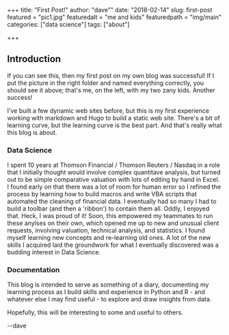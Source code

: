 +++
title: "First Post!"
author: "dave""
date: "2018-02-14"
slug: first-post
featured = "pic1.jpg"
featuredalt = "me and kids"
featuredpath = "img/main"
categories: ["data science"]
tags: ["about"]

+++

## Introduction

If you can see this, then my first post on my own blog was successful! If I put the picture in the right folder and named everything correctly, you should see it above; that's me, on the left, with my two zany kids. Another success!

I've built a few dynamic web sites before, but this is my first experience working with markdown and Hugo to build a static web site. There's a bit of learning curve, but the learning curve is the best part. And that's really what this blog is about.

### Data Science

I spent 10 years at Thomson Financial / Thomson Reuters / Nasdaq in a role that I initially thought would involve complex quantitave analysis, but turned out to be simple comparative valuation with lots of editing by hand in Excel. I found early on that there was a lot of room for human error so I refined the process by learning how to build macros and write VBA scripts that automated the cleaning of financial data. I eventually had so many I had to build a toolbar (and then a 'ribbon') to contain them all. Oddly, I enjoyed that. Heck, I was proud of it! Soon, this empowered my teammates to run these anylses on their own, which opened me up to new and unusual client requests, involving valuation, technical analysis, and statistics. I found myself learning new concepts and re-learning old ones. A lot of the new skills I acquired laid the groundwork for what I eventually discovered was a budding interest in Data Science.

### Documentation

This blog is intended to serve as something of a diary, documenting my learning process as I build skills and experience in Python and R - and whatever else I may find useful - to explore and draw insights from data. 

Hopefully, this will be interesting to some and useful to others. 

--dave